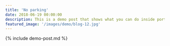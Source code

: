 ```yaml
---
title: 'No parking'
date: 2018-06-19 00:00:00
description: This is a demo post that shows what you can do inside portfolio and blog posts. We’ve included everything you need to create engaging posts and case studies to show off your work in a beautiful way.
featured_image: '/images/demo/blog-12.jpg'
---
```


{% include demo-post.md %}
